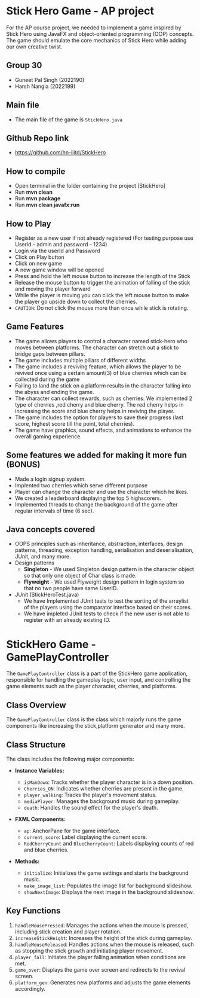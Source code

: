 
# Stick Hero Game - AP project

For the AP course project, we needed to implement a game inspired by Stick Hero using JavaFX and object-oriented programming (OOP) concepts. The game should emulate the core mechanics of Stick Hero while adding our own creative twist.

## Group 30

- Guneet Pal Singh (2022190)
- Harsh Nangia (2022199)
## Main file
- The main file of the game is `StickHero.java`

## Github Repo link
- https://github.com/hn-iiitd/StickHero

## How to compile
- Open terminal in the folder containing the project [StickHero]
- Run **mvn clean**
- Run **mvn package**
- Run **mvn clean javafx:run**

## How to Play
- Register as a new user if not already registered (For testing purpose use Userid - admin and password - 1234)
- Login via the userId and Password
- Click on Play button
- Click on new game
- A new game window will be opened
- Press and hold the left mouse button to increase the length of the Stick
- Release the mouse button to trigger the animation of falling of the stick and moving the player forward
- While the player is moving you can click the left mouse button to make the player go upside down to collect the cherries.
- `CAUTION`: Do not click the mouse more than once while stick is rotating.


## Game Features
- The game allows players to control a character named stick-hero who moves between platforms. The character can stretch out a stick to bridge gaps between pillars.
- The game includes multiple pillars of different widths
-  The game includes a reviving feature, which allows the player to be revived once using a certain amount(3) of blue cherries which can be collected during the game
- Failing to land the stick on a platform results in the character falling into the abyss and ending the game.
-  The character can collect rewards, such as cherries. We implemented 2 type of cherries ,red cherry and blue cherry. The red cherry helps in increasing the score and blue cherry helps in reviving the player.
-   The game includes the option for players to save their progress (last score, highest score till the point, total cherries).
-  The game have graphics, sound effects, and animations to enhance the overall gaming experience.

## Some features we added for making it more fun (BONUS)
- Made a login signup system.
- Implented two cherries which serve different purpose
- Player can change the character and use the character which he likes.
- We created a leaderboard displaying the top 5 highscorers.
- Implemented threads to change the background of the game after regular intervals of time (6 sec).

## Java concepts covered
- OOPS principles such as inheritance, abstraction, interfaces, design patterns, threading, exception handling, serialisation and deserialisation, JUnit, and many more.
- Design patterns 
  - **Singleton** - We used Singleton design pattern in the character object so that only one object of Char class is made.
  - **Flyweight** - We used Flyweight design pattern in login system so that no two people have same UserID.
- JUnit (StickHeroTest.java)
    -  We have Implemented JUnit tests to test the sorting of the arraylist of the players using the comparator interface based on their scores.
    - We have impleted JUnit tests to check if the new user is not able to  register with an already existing ID.



# StickHero Game - GamePlayController

The `GamePlayController` class is a part of the StickHero game application, responsible for handling the gameplay logic, user input, and controlling the game elements such as the player character, cherries, and platforms.

## Class Overview

The `GamePlayController` class is the class which majorly runs the game components like increasing the stick,platform generator and many more.


## Class Structure

The class includes the following major components:

- **Instance Variables:**
  - `isManDown`: Tracks whether the player character is in a down position.
  - `Cherries_ON`: Indicates whether cherries are present in the game.
  - `player_walking`: Tracks the player's movement status.
  - `mediaPlayer`: Manages the background music during gameplay.
  - `death`: Handles the sound effect for the player's death.

- **FXML Components:**
  - `ap`: AnchorPane for the game interface.
  - `current_score`: Label displaying the current score.
  - `RedCherryCount` and `BlueCherryCount`: Labels displaying counts of red and blue cherries.

- **Methods:**
  - `initialize`: Initializes the game settings and starts the background music.
  - `make_image_list`: Populates the image list for background slideshow.
  - `showNextImage`: Displays the next image in the background slideshow.

## Key Functions

1. `handleMousePressed`: Manages the actions when the mouse is pressed, including stick creation and player rotation.
2. `increaseStickHeight`: Increases the height of the stick during gameplay.
3. `handleMouseReleased`: Handles actions when the mouse is released, such as stopping the stick growth and initiating player movement.
4. `player_fall`: Initiates the player falling animation when conditions are met.
5. `game_over`: Displays the game over screen and redirects to the revival screen.
6. `platform_gen`: Generates new platforms and adjusts the game elements accordingly.

